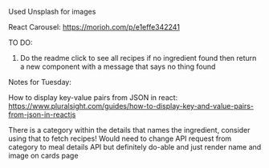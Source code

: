 Used Unsplash for images

React Carousel: https://morioh.com/p/e1effe342241

TO DO:
1. Do the readme
click to see all recipes
if no ingredient found then return a new component with a message that says no thing found

Notes for Tuesday:

How to display key-value pairs from JSON in react: https://www.pluralsight.com/guides/how-to-display-key-and-value-pairs-from-json-in-reactjs

There is a category within the details that names the ingredient, consider using that to fetch recipes! Would need to change API request from category to meal details API but definitely do-able and just render name and image on cards page